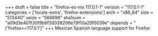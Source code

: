 +++
draft = false
title = "firefox-es-mx 117.0.1-1"
version = "117.0.1-1"
categories = ['locale-extra', 'firefox-extensions']
arch = "x86_64"
size = "513440"
usize = "566699"
sha1sum = "a09d3e401f30f9b6f30039206e79f10a29f0039e"
depends = "['firefox>=117.0.1']"
+++
Mexican Spanish language support for Firefox